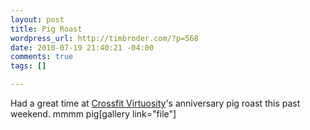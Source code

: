 ```yaml
--- 
layout: post
title: Pig Roast
wordpress_url: http://timbroder.com/?p=568
date: 2010-07-19 21:40:21 -04:00
comments: true
tags: []

---
```

Had a great time at <a href="http://www.crossfitvirtuosity.com/" target="_blank">Crossfit Virtuosity</a>'s anniversary pig roast this past weekend. mmmm pig[gallery link="file"]
